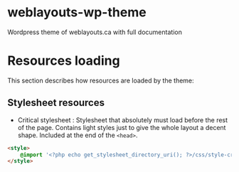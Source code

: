 # weblayouts-wp-theme
Wordpress theme of weblayouts.ca with full documentation


# Resources loading
This section describes how resources are loaded by the theme:

## Stylesheet resources
* Critical stylesheet : Stylesheet that absolutely must load before the rest of the page. Contains light styles just to give the whole layout a decent shape. Included at the end of the `<head>`.

```html
<style>
	@import '<?php echo get_stylesheet_directory_uri(); ?>/css/style-critical.css';
</style>
```